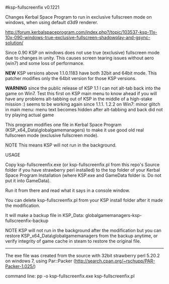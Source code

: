 #ksp-fullscreenfix v0.1221

Changes Kerbal Space Program to run in exclusive fullscreen mode on windows,
when using default d3d9 renderer.

http://forum.kerbalspaceprogram.com/index.php?/topic/103537-ksp-11x-10x-090-windows-true-exclusive-fullscreen-shadowplay-and-gsync-solution/

Since 0.90 KSP on windows does not use true (exclusive) fullscreen mode
due to changes in unity. This causes screen tearing issues without aero
(win7) and some loss of performance.

**NEW** KSP versions above 1.1.0.1183 have both 32bit and 64bit mode.
This patcher modifies only the 64bit version for those KSP versions.

**WARNING** since the public release of KSP 1.1 I can not alt-tab back into the game on Win7.
Test this first on KSP main menu to know ahead if you will have any problems
alt-tabbing out of KSP in the middle of a high-stake mission :)
seems to be working again since 1.1.1.
1.2.2 on Win7: minor glitch in main menu:  menu text becomes hidden after alt-tabbing and back
did not try playing actual game

This program modifies one file in Kerbal Space Program (KSP_x64_Data\globalgamemanagers)
to make it use good old real fullscreen mode (exclusive fullscreen mode).

NOTE This means KSP will not run in the background.

 USAGE
 
Copy ksp-fullscreenfix.exe (or ksp-fullscreenfix.pl from this repo's Source
folder if you have strawberry perl installed) to the top folder of your Kerbal
Space Program Installation (where KSP.exe and GameData folder is. Do not put
it into GameData).

Run it from there and read what it says in a console window.

You can delete ksp-fullscreenfix.pl from your KSP install folder after it
made the modification.

It will make a backup file in KSP_Data: globalgamemanagers-ksp-fullscreenfix-backup

NOTE KSP will not run in the background after the modification
but you can restore KSP_x64_Data\globalgamemanagers from the backup anytime, or verify
integrity of game cache in steam to restore the original file.

----------------------------------------------------------------------

The exe file was created from the source with 32bit strawberry perl 5.20.2
on windows 7, using Par::Packer (http://search.cpan.org/~rschupp/PAR-Packer-1.025/)

command line:
pp -o ksp-fullscreenfix.exe ksp-fullscreenfix.pl
